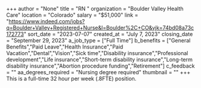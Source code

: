 +++
author = "None"
title = "RN "
organization = "Boulder Valley Health Care"
location = "Colorado"
salary = "$51,000"
link = "https://www.indeed.com/jobs?q=Boulder+Valley+Registered+Nurse&l=Boulder%2C+CO&vjk=74bd08a73c172773"
sort_date = "2023-07-07"
created_at = "July 7, 2023"
closing_date = "September 29, 2023"
a_job_type = ["Full Time"]
b_benefits = ["General Benefits","Paid Leave","Health Insurance","Paid Vacation","Dental","Vision","Sick time","Disability insurance","Professional development","Life insurance","Short-term disability insurance","Long-term disability insurance","Abortion procedure funding","Retirement"]
c_feedback = ""
aa_degrees_required = "Nursing degree required"
thumbnail = ""
+++
This is a full-time 32 hour per week (.8FTE) position.  